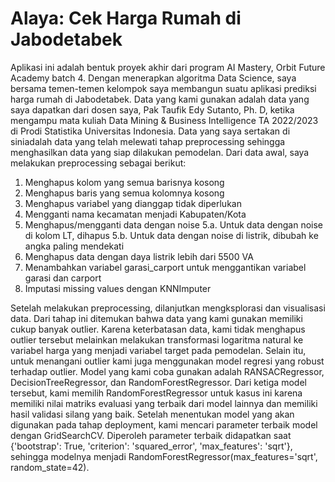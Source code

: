 # Alaya: Cek Harga Rumah di Jabodetabek
Aplikasi ini adalah bentuk proyek akhir dari program AI Mastery, Orbit Future Academy batch 4.
Dengan menerapkan algoritma Data Science, saya bersama temen-temen kelompok saya membangun suatu aplikasi prediksi harga rumah di Jabodetabek. Data yang kami gunakan adalah data yang saya dapatkan dari dosen saya, Pak Taufik Edy Sutanto, Ph. D, ketika mengampu mata kuliah Data Mining & Business Intelligence TA 2022/2023 di Prodi Statistika Universitas Indonesia. Data yang saya sertakan di siniadalah data yang telah melewati tahap preprocessing sehingga menghasilkan data yang siap dilakukan pemodelan. Dari data awal, saya melakukan preprocessing sebagai berikut:
1. Menghapus kolom yang semua barisnya kosong
2. Menghapus baris yang semua kolomnya kosong
3. Menghapus variabel yang dianggap tidak diperlukan
4. Mengganti nama kecamatan menjadi Kabupaten/Kota
5. Menghapus/mengganti data dengan noise
5.a. Untuk data dengan noise di kolom LT, dihapus
5.b. Untuk data dengan noise di listrik, dibubah ke angka paling mendekati
6. Menghapus data dengan daya listrik lebih dari 5500 VA
7. Menambahkan variabel garasi_carport untuk menggantikan variabel garasi dan carport
8. Imputasi missing values dengan KNNImputer

Setelah melakukan preprocessing, dilanjutkan mengksplorasi dan visualisasi data. Dari tahap ini ditemukan bahwa data yang kami gunakan memiliki cukup banyak outlier. Karena keterbatasan data, kami tidak menghapus outlier tersebut melainkan melakukan transformasi logaritma natural ke variabel harga yang menjadi variabel target pada pemodelan. Selain itu, untuk menangani outlier kami juga menggunakan model regresi yang robust terhadap outlier. Model yang kami coba gunakan adalah RANSACRegressor, DecisionTreeRegressor, dan RandomForestRegressor. Dari ketiga model tersebut, kami memilih RandomForestRegressor untuk kasus ini karena memiliki nilai matriks evaluasi yang terbaik dari model lainnya dan memiliki hasil validasi silang yang baik.
Setelah menentukan model yang akan digunakan pada tahap deployment, kami mencari parameter terbaik model dengan GridSearchCV. Diperoleh parameter terbaik didapatkan saat {'bootstrap': True, 'criterion': 'squared_error', 'max_features': 'sqrt'}, sehingga modelnya menjadi RandomForestRegressor(max_features='sqrt', random_state=42).
